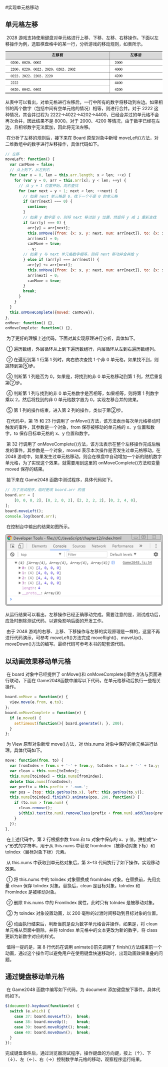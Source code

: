 #实现单元格移动

## 单元格左移

​	2028 游戏支持使用键盘对单元格进行上移、下移、左移、右移操作。下面以左移操作为例，选取棋盘格中的某一行，分析游戏的移动规则，如表所示。

![](media/2048-8.png)

​	从表中可以看出，对单元格进行左移后，一行中所有的数字将移动到左边。如果相邻的两个数字（包括中间有空单元格的情况）相等，则进行合并。对于 2222 这种情况，其合并过程为 2222→4022→4202→4400，已经合并过的单元格不会再次合并，因此结果不是 8000。对于 2000、4200 等情况，由于数字已经在左边，且相邻数字无法累加，因此将无法左移。

​	在分析了左移的规则后，接下来在 Board 原型对象中新增 moveLeft()方法，对二维数组中的数字进行左移操作，具体代码如下。

```javascript
// 左移
moveLeft: function() {
  var canMove = false;
  // 从上到下，从左到右
  for (var x = 0, len = this.arr.length; x < len; ++x) {
    for (var y = 0, arr = this.arr[x]; y < len; ++y) {
      // 从 y + 1 位置开始，向右查找
      for (var next = y + 1; next < len; ++next) {
        // 如果 next 单元格是 0，找下一个不是 0 的单元格
        if (arr[next] === 0) {
          continue;
        }
        // 如果 y 数字是 0，则将 next 移动到 y 位置，然后将 y 减 1 重新查找
        if (arr[y] === 0) {
          arr[y] = arr[next];
          this.onMove({from: {x: x, y: next, num: arr[next]}, to: {x: x, y: y, num: arr[y]}});
          arr[next] = 0;
          canMove = true;
          --y;
        // 如果 y 与 next 单元格数字相等，则将 next 移动并合并给 y
        } else if (arr[y] === arr[next]) {
          arr[y] += arr[next];
          this.onMove({from: {x: x, y: next, num: arr[next]}, to: {x: x, y: y, num: arr[y]}});
          arr[next] = 0;
          canMove = true;
        }
        break;
      }
    }
  }
  this.onMoveComplete({moved: canMove});
},
onMove: function() {},
onMoveComplete: function() {},
```

​	为了更好的理解上述代码，下面对其实现原理进行分析，具体如下。

​	①  遍历数组，外层循环从上到下遍历数组行，内层循环从左到右遍历数组列。

​	②  在遍历到第 1 行第 1 列时，向右依次查找 1 个非 0 单元格，如果找不到，则跳转到第⑤步。

​	③  判断第 1 列是否为 0，如果是，将找到的非 0 单元格移动到第 1 列，然后重复第②步。

​	④  判断第 1 列与找到的非 0 单元格数字是否相等，如果相等，则将第 1 列数字乘以 2，然后将找到的非 0 单元格数字置为 0，实现左移合并的效果。

​	⑤  第 1 列的操作结束，进入第 2 列的操作，类似于第②步。

​	在代码中，第 15 和 23 行调用了 onMove()方法，该方法表示每次单元格移动时触发的事件，其参数是一个对象，from 保存被移动的单元格的 x、y 位置和数字，to 保存目标单元格的 x、y 位置和数字。

​	第 32 行调用了 onMoveComplete()方法，该方法表示在整个左移操作完成后触发的事件。其参数是一个对象，moved 表示本次操作是否发生过单元格移动。在 2048 游戏中，如果发生过单元格移动，则会在棋盘中自动增加一个新的随机数字单元格，为了实现这个效果，就需要用到这里的 onMoveComplete()方法和变量 moved 保存的结果。

​	接下来在 Game2048 函数中测试程序，具体代码如下。

```javascript
// 为了测试程序，临时更改 board.arr 的值
board.arr = [
	[0, 0, 0, 2], [0, 2, 0, 2], [2, 2, 2, 2], [0, 2, 4, 0],
];
board.moveLeft();
console.log(board.arr);
```

​	在控制台中输出的结果如图所示。

![](media/2048-9.png)

​	从运行结果可以看出，左移操作已经正确移动完成。需要注意的是，测试成功后，应及时删除测试代码，以避免影响后面的开发工作。

​	由于 2048 游戏的右移、上移、下移操作与左移的实现原理是一样的，这里不再进行代码演示，可参考 moveLeft()方法完成 moveRight()、moveUp()、moveDown()方法的编写。最终代码可参考本书的配套源代码。

## 以动画效果移动单元格

​	在 board 对象中已经提供了 onMove()和 onMoveComplete()事件方法与页面进行联动，下面在 Game2048函数中编写以下代码，在单元格移动后执行一些相关操作。

```javascript
board.onMove = function(e) {
  view.move(e.from, e.to);
};
board.onMoveComplete = function(e) {
  if (e.moved) {
    setTimeout(function(){ board.generate(); }, 200);
  }
};
```

​	为 View 原型对象新增 move()方法，对 this.nums 对象中保存的单元格进行处理。具体代码如下。

```javascript
move: function(from, to) {
  var fromIndex = from.x + '-' + from.y, toIndex = to.x + '-' + to.y;
  var clean = this.nums[toIndex];
  this.nums[toIndex] = this.nums[fromIndex];
  delete this.nums[fromIndex];
  var prefix = this.prefix + '-num-';
  var pos = {top: this.getPos(to.x), left: this.getPos(to.y)};
  this.nums[toIndex].finish().animate(pos, 200, function() {
    if (to.num > from.num) {
      clean.remove();
      $(this).text(to.num).removeClass(prefix + from.num).addClass(prefix + to.num);
    }
  });
},
```

​	在上述代码中，第 2 行根据参数 from 和 to 对象中保存的 x、y 值，拼接成“x-y”形式的字符串，用于从 this.nums 中获取 fromIndex（被移动对象下标）和 toIndex（目标对象下标）元素。

​	从 this.nums 中获取到单元格对象后，第 3~13 代码执行了如下操作，实现移动效果。

​	① 将 this.nums 中的 toIndex 对象替换成 fromIndex 对象。在替换前，先用变量 clean 保存 toIndex 对象。替换后，clean 是目标对象，toIndex 和 FromIndex 是被移动对象。

​	②  删除 this.nums 中的 FromIndex 属性，此时只有 toIndex 是被移动对象。

​	③  为 toIndex 对象设置动画，以 200 毫秒的过渡时间移动到目标对象的位置。

​	④  动画执行结束后，判断当前是否为数字单元格合并操作，如果是，将 clean 单元格从页面中删除，并将 toIndex 单元格中的文本更改为新的数字，将 class 更新为新数字对应的样式。

​	值得一提的是，第 8 行代码在调用 animate()前先调用了 finish()方法结束前一个动画，通过这个操作可以避免用户在使用键盘快速移动时，出现动画效果重叠的问题。

 ## 通过键盘移动单元格

​	在 Game2048 函数中编写如下代码，为 document 添加键盘按下事件。具体代码如下。

```javascript
$(document).keydown(function(e) {
  switch (e.which) {
    case 37: board.moveLeft();  break;
    case 38: board.moveUp();    break;
    case 39: board.moveRight(); break;
    case 40: board.moveDown();  break;
  }
});
```

​	完成键盘事件后，通过浏览器测试程序，操作键盘的方向键，按上（↑）、下（↓）、左（←）、右（→）控制数字单元格的移动，观察程序运行结果。